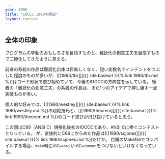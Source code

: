```yaml
---
year: 1990
title: "IOCCC 1990の解説"
layout: contest
---
```

## 全体の印象

プログラムの挙動のおもしろさを目指すものと、難読化の創意工夫を目指すもので二極化してきたように見える。

前者の系統の作品は難読化自体は目新しくなく、短い変数名でインデントをつぶした程度のものが多いが、[[[1990/tbr]]]({{ site.baseurl }}{% link 1990/tbr.md %})はコード形状で遊び始めていて、今後のIOCCCの方向性を示している。
後者の「難読化の創意工夫」の系統の作品は、まだ1つのアイデアで押し通す一点突破ものが多い。

個人的な好みでは、[[[1990/westley]]]({{ site.baseurl }}{% link 1990/westley.md %})の超絶技巧と、[[[1990/theorem]]]({{ site.baseurl }}{% link 1990/theorem.md %})のコード遊びが飛び抜けていると思う。

この回はC89（ANSI C）規格化後初のIOCCCであり、ANSI Cに捧ぐコンテストとなっている。
が、直接的にC89にからめた作品は[[[1990/scjones]]]({{ site.baseurl }}{% link 1990/scjones.md %})だけか。
付属のMakefileでコンパイルする場合、`make`時に`USE=ansi`か`USE=common`をつけないといけなくなっている。
